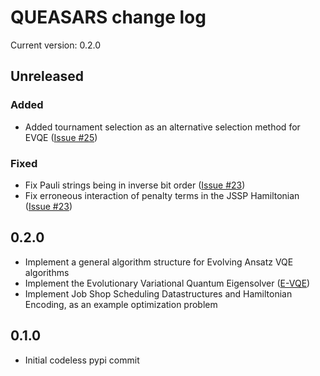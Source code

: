 QUEASARS change log
===================

Current version: 0.2.0

## Unreleased

### Added

- Added tournament selection as an alternative selection method for EVQE ([Issue #25])

### Fixed

- Fix Pauli strings being in inverse bit order ([Issue #23])
- Fix erroneous interaction of penalty terms in the JSSP Hamiltonian ([Issue #23])

## 0.2.0

- Implement a general algorithm structure for Evolving Ansatz VQE algorithms
- Implement the Evolutionary Variational Quantum Eigensolver ([E-VQE](https://arxiv.org/abs/1910.09694))
- Implement Job Shop Scheduling Datastructures and Hamiltonian Encoding, as an example optimization problem

## 0.1.0

- Initial codeless pypi commit

[Issue #25]: https://github.com/DLR-RB/QUEASARS/issues/25
[Issue #23]: https://github.com/DLR-RB/QUEASARS/issues/23